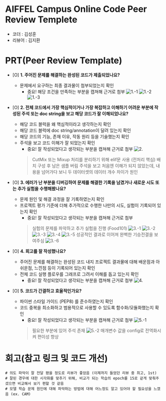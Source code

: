# AIFFEL Campus Online Code Peer Review Templete
- 코더 : 김성훈
- 리뷰어 : 김지환


# PRT(Peer Review Template)
- [Ο]  **1. 주어진 문제를 해결하는 완성된 코드가 제출되었나요?**
    - 문제에서 요구하는 최종 결과물이 첨부되었는지 확인
        - 중요! 해당 조건을 만족하는 부분을 캡쳐해 근거로 첨부
        ![1.-1](Peer_Review_Image/1.-1.png)
        ![1.-2](Peer_Review_Image/1.-2.png)
        ![1.-3](Peer_Review_Image/1.-3.png)
    
- [Ο]  **2. 전체 코드에서 가장 핵심적이거나 가장 복잡하고 이해하기 어려운 부분에 작성된 
주석 또는 doc string을 보고 해당 코드가 잘 이해되었나요?**
    - 해당 코드 블럭을 왜 핵심적이라고 생각하는지 확인
    - 해당 코드 블럭에 doc string/annotation이 달려 있는지 확인
    - 해당 코드의 기능, 존재 이유, 작동 원리 등을 기술했는지 확인
    - 주석을 보고 코드 이해가 잘 되었는지 확인
        - 중요! 잘 작성되었다고 생각되는 부분을 캡쳐해 근거로 첨부
        ![2.](Peer_Review_Image/2..png)
        >CutMix 또는 Mixup 처리를 분리하기 위해 elif문 사용 (전처리 핵심)
        >배치 구성 후 남은 샘플 버림 주석을 보고 처음엔 이해가 되지 않았는데, 내용을 넘어가다 보니 두 데이터셋의 데이터 개수 차이가 원인
        
- [Ο]  **3. 에러가 난 부분을 디버깅하여 문제를 해결한 기록을 남겼거나
새로운 시도 또는 추가 실험을 수행해봤나요?**
    - 문제 원인 및 해결 과정을 잘 기록하였는지 확인
    - 프로젝트 평가 기준에 더해 추가적으로 수행한 나만의 시도, 
    실험이 기록되어 있는지 확인
        - 중요! 잘 작성되었다고 생각되는 부분을 캡쳐해 근거로 첨부
        >실험의 문제를 파악하고 추가 실험을 진행 (Food101)
        ![3.-1](Peer_Review_Image/3.-1.png)
        ![3.-2](Peer_Review_Image/3.-2.png)
        ![3.-3](Peer_Review_Image/3.-3.png)
        ![3.-4](Peer_Review_Image/3.-4.png)
        ![3.-5](Peer_Review_Image/3.-5.png)
        >성공적인 결과로 이어져 완벽한 기승전결을 보여주심
        ![3.-6](Peer_Review_Image/3.-6.png)
        
- [Ο]  **4. 회고를 잘 작성했나요?**
    - 주어진 문제를 해결하는 완성된 코드 내지 프로젝트 결과물에 대해
    배운점과 아쉬운점, 느낀점 등이 기록되어 있는지 확인
    - 전체 코드 실행 플로우를 그래프로 그려서 이해를 돕고 있는지 확인
        - 중요! 잘 작성되었다고 생각되는 부분을 캡쳐해 근거로 첨부
        ![4.](Peer_Review_Image/4..png)
        
- [Ο]  **5. 코드가 간결하고 효율적인가요?**
    - 파이썬 스타일 가이드 (PEP8) 를 준수하였는지 확인
    - 코드 중복을 최소화하고 범용적으로 사용할 수 있도록 함수화/모듈화했는지 확인
        - 중요! 잘 작성되었다고 생각되는 부분을 캡쳐해 근거로 첨부
        ![5.-1](Peer_Review_Image/5.-1.png)
        >필요한 부분에 있어 주석 존재
        ![5.-2](Peer_Review_Image/5.-2.png)
        >매개변수 값을 config로 전역화시켜 편이성 향상


# 회고(참고 링크 및 코드 개선)
```
# 의도 파악이 잘 전달 됐을 정도로 리뷰가 좋았음 (이제까지 들었던 리뷰 중 최고, 1st)
# 잘된 경우에 대한 시각화를 맞추기 위해, 비교가 되는 학습의 epoch를 15로 같게 맞춰주셨으면 비교해서 보기 편할 것 같음
# 모델 학습 문제 원인에 대해 파악하는 방법에 대해 어느정도 알고 있어야 할 필요성을 느꼈음 (ex. CAM)
```